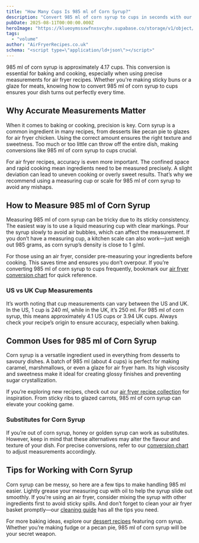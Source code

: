 ```yaml
---
title: "How Many Cups Is 985 ml of Corn Syrup?"
description: "Convert 985 ml of corn syrup to cups in seconds with our simple guide. Perfect for baking and air fryer recipes. Get accurate measurements now!"
pubDate: 2025-08-11T00:00:00.000Z
heroImage: "https://klueoymssxwfnxsvcyhv.supabase.co/storage/v1/object/public/md/how-many-cups-is-985-ml-of-corn-syrup-bac1fe55.webp"
tags:
  - "volume"
author: "AirFryerRecipes.co.uk"
schema: "<script type=\"application/ld+json\"></script>"
---
```


<p>985 ml of corn syrup is approximately 4.17 cups. This conversion is essential for baking and cooking, especially when using precise measurements for air fryer recipes. Whether you're making sticky buns or a glaze for meats, knowing how to convert 985 ml of corn syrup to cups ensures your dish turns out perfectly every time.</p>

<h2>Why Accurate Measurements Matter</h2>
<p>When it comes to baking or cooking, precision is key. Corn syrup is a common ingredient in many recipes, from desserts like pecan pie to glazes for air fryer chicken. Using the correct amount ensures the right texture and sweetness. Too much or too little can throw off the entire dish, making conversions like 985 ml of corn syrup to cups crucial.</p>
<p>For air fryer recipes, accuracy is even more important. The confined space and rapid cooking mean ingredients need to be measured precisely. A slight deviation can lead to uneven cooking or overly sweet results. That’s why we recommend using a measuring cup or scale for 985 ml of corn syrup to avoid any mishaps.</p>

<h2>How to Measure 985 ml of Corn Syrup</h2>
<p>Measuring 985 ml of corn syrup can be tricky due to its sticky consistency. The easiest way is to use a liquid measuring cup with clear markings. Pour the syrup slowly to avoid air bubbles, which can affect the measurement. If you don’t have a measuring cup, a kitchen scale can also work—just weigh out 985 grams, as corn syrup’s density is close to 1 g/ml.</p>
<p>For those using an air fryer, consider pre-measuring your ingredients before cooking. This saves time and ensures you don’t overpour. If you’re converting 985 ml of corn syrup to cups frequently, bookmark our <a href=https://www.airfryerrecipe.co.uk/air-fryer-conversion-chart>air fryer conversion chart</a> for quick reference.</p>

<h3>US vs UK Cup Measurements</h3>
<p>It’s worth noting that cup measurements can vary between the US and UK. In the US, 1 cup is 240 ml, while in the UK, it’s 250 ml. For 985 ml of corn syrup, this means approximately 4.1 US cups or 3.94 UK cups. Always check your recipe’s origin to ensure accuracy, especially when baking.</p>

<h2>Common Uses for 985 ml of Corn Syrup</h2>
<p>Corn syrup is a versatile ingredient used in everything from desserts to savoury dishes. A batch of 985 ml (about 4 cups) is perfect for making caramel, marshmallows, or even a glaze for air fryer ham. Its high viscosity and sweetness make it ideal for creating glossy finishes and preventing sugar crystallization.</p>
<p>If you’re exploring new recipes, check out our <a href=https://www.airfryerrecipe.co.uk/recipes>air fryer recipe collection</a> for inspiration. From sticky ribs to glazed carrots, 985 ml of corn syrup can elevate your cooking game.</p>

<h3>Substitutes for Corn Syrup</h3>
<p>If you’re out of corn syrup, honey or golden syrup can work as substitutes. However, keep in mind that these alternatives may alter the flavour and texture of your dish. For precise conversions, refer to our <a href=https://www.airfryerrecipe.co.uk/air-fryer-conversion-chart>conversion chart</a> to adjust measurements accordingly.</p>

<h2>Tips for Working with Corn Syrup</h2>
<p>Corn syrup can be messy, so here are a few tips to make handling 985 ml easier. Lightly grease your measuring cup with oil to help the syrup slide out smoothly. If you’re using an air fryer, consider mixing the syrup with other ingredients first to avoid sticky spills. And don’t forget to clean your air fryer basket promptly—our <a href=https://www.airfryerrecipe.co.uk/air-fryer-cleaner>cleaning guide</a> has all the tips you need.</p>
<p>For more baking ideas, explore our <a href=https://www.airfryerrecipe.co.uk/recipe-category/dessert>dessert recipes</a> featuring corn syrup. Whether you’re making fudge or a pecan pie, 985 ml of corn syrup will be your secret weapon.</p>